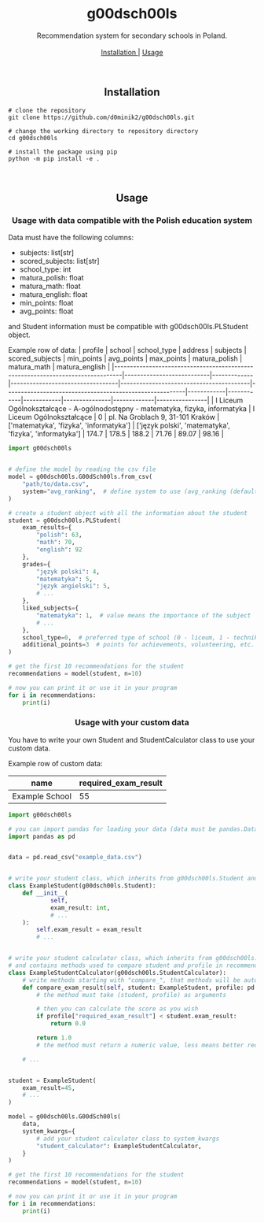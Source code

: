<h1 align="center">g00dsch00ls</h1>


<p align="center">
    Recommendation system for secondary schools in Poland. <br> <br>
    <a href="#installation"> Installation </a> | <a href="#usage"> Usage </a>
</p> 
<br>

<h2 align="center">Installation</h2>

```console
# clone the repository
git clone https://github.com/d0minik2/g00dsch00ls.git

# change the working directory to repository directory
cd g00dsch00ls

# install the package using pip
python -m pip install -e .
```

<br>

<h2 align="center">Usage</h2>


<h3 align="center">Usage with data compatible with the Polish education system</h3>

Data must have the following columns:
* subjects: list[str]
* scored_subjects: list[str]
* school_type: int
* matura_polish: float
* matura_math: float
* matura_english: float
* min_points: float
* avg_points: float

and Student information must be compatible with g00dsch00ls.PLStudent object.

Example row of data:
| profile                                                                        | school                    | school_type | address                          | subjects                                | scored_subjects                                         | min_points | avg_points | max_points | matura_polish | matura_math | matura_english |
|--------------------------------------------------------------------------------|---------------------------|-------------|----------------------------------|-----------------------------------------|---------------------------------------------------------|------------|------------|------------|---------------|-------------|----------------|
| I Liceum Ogólnokształcące - A-ogólnodostępny - matematyka, fizyka, informatyka | I Liceum Ogólnokształcące | 0           | pl. Na Groblach 9, 31-101 Kraków | ['matematyka', 'fizyka', 'informatyka'] | ['język polski', 'matematyka', 'fizyka', 'informatyka'] | 174.7      | 178.5      | 188.2      | 71.76         | 89.07       | 98.16          |

```python
import g00dsch00ls


# define the model by reading the csv file
model = g00dsch00ls.G00dSch00ls.from_csv(
    "path/to/data.csv",
    system="avg_ranking",  # define system to use (avg_ranking (default), normalization)
)

# create a student object with all the information about the student
student = g00dsch00ls.PLStudent(
    exam_results={
        "polish": 63,
        "math": 70,
        "english": 92
    },
    grades={
        "język polski": 4,
        "matematyka": 5,
        "język angielski": 5,
        # ...
    },
    liked_subjects={
        "matematyka": 1,  # value means the importance of the subject
        # ...
    },
    school_type=0,  # preferred type of school (0 - liceum, 1 - technikum, 2 - branżowa)
    additional_points=3  # points for achievements, volunteering, etc.
)

# get the first 10 recommendations for the student
recommendations = model(student, n=10)

# now you can print it or use it in your program
for i in recommendations:
    print(i)
```

<h3 align="center">Usage with your custom data</h3>

You have to write your own Student and StudentCalculator class to use your custom data.

Example row of custom data:

| name           | required_exam_result |
|----------------|----------------------|
| Example School | 55                   |

```python
import g00dsch00ls

# you can import pandas for loading your data (data must be pandas.DataFrame)
import pandas as pd


data = pd.read_csv("example_data.csv")


# write your student class, which inherits from g00dsch00ls.Student and contains your student data
class ExampleStudent(g00dsch00ls.Student):
    def __init__(
            self,
            exam_result: int,
            # ...
    ):
        self.exam_result = exam_result
        # ...


# write your student calculator class, which inherits from g00dsch00ls.StudentCalculator
# and contains methods used to compare student and profile in recommendation system
class ExampleStudentCalculator(g00dsch00ls.StudentCalculator):
    # write methods starting with "compare_", that methods will be automatically called by StudentCalculator
    def compare_exam_result(self, student: ExampleStudent, profile: pd.Series) -> float:
        # the method must take (student, profile) as arguments

        # then you can calculate the score as you wish
        if profile["required_exam_result"] < student.exam_result:
            return 0.0

        return 1.0
        # the method must return a numeric value, less means better recommendation

    # ...


student = ExampleStudent(
    exam_result=45,
    # ...
)

model = g00dsch00ls.G00dSch00ls(
    data,
    system_kwargs={
        # add your student calculator class to system_kwargs
        "student_calculator": ExampleStudentCalculator,
    }
)

# get the first 10 recommendations for the student
recommendations = model(student, n=10)

# now you can print it or use it in your program
for i in recommendations:
    print(i)
```


